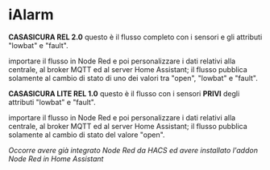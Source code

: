 # iAlarm
 
**CASASICURA REL 2.0** 
questo è il flusso completo con i sensori e gli attributi "lowbat" e "fault".

importare il flusso in Node Red e poi personalizzare i dati relativi alla centrale, al broker MQTT ed al server Home Assistant; il flusso pubblica solamente al cambio di stato di uno dei valori tra "open", "lowbat" e "fault".

**CASASICURA LITE REL 1.0**
questo è il flusso con i sensori **PRIVI** degli attributi "lowbat" e "fault".

importare il flusso in Node Red e poi personalizzare i dati relativi alla centrale, al broker MQTT ed al server Home Assistant; il flusso pubblica solamente al cambio di stato del valore "open".

*Occorre avere già integrato Node Red da HACS ed avere installato l'addon Node Red in Home Assistant*
